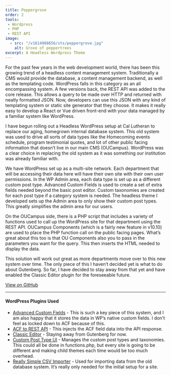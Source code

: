 ```yaml
---
title: Peppergrove
order: 2
tools:
 - Wordpress
 - PHP
 - REST API
image: 
  - src: "/v1614988656/sts/peppergrove.jpg"
    alt: Grove of peppertrees
excerpt: A Headless Wordpress Theme
---
```

For the past few years in the web development world, there has been this growing trend of a headless content management system. Traditionally a CMS would provide the database, a content management backend, as well as the templating code. WordPress falls in this category as an all encompassing system. A few versions back, the REST API was added to the core release. This allows a query to be made over HTTP and returned with neatly formatted JSON. Now, developers can use this JSON with any kind of templating system or static site generator that they choose. It makes it really easy to develop a React or Vue driven front-end with your data managed by a familiar system like WordPress.

I have begun rolling out a Headless WordPress setup at Cal Lutheran to replace our aging, homegrown internal database system. This old system was used to drive all sorts of data types like the Homecoming events schedule, program testimonial quotes, and lot of other public facing information that doesn’t live in our main CMS (OUCampus). WordPress was a clear choice in replacing the old system as it was something our institution was already familiar with.

We have WordPress set up as a multi-site network. Each department that will be accessing their data here will have their own site with their own user permissions. In the WP Admin area, each data type is set up as a different custom post type. Advanced Custom Fields is used to create a set of extra fields needed beyond the basic post editor. Custom taxonomies are created for each post type if a category system is needed. The headless theme I developed sets up the Admin area to only show their custom post types. This greatly simplifies the admin area for our users.

On the OUCampus side, there is a PHP script that includes a variety of functions used to call up the WordPress site for that department using the REST API. OUCampus Components (which is a fairly new feature in v10.10) are used to place the PHP function call on the public facing pages. What’s great about this too is that OU Components also you to pass in the parameters you want for the query. This then inserts the HTML needed to display the data.

This solution will work out great as more departments move over to this new system over time. The only piece of this I haven’t decided yet is what to do about Gutenberg. So far, I have decided to stay away from that yet and have enabled the Classic Editor plugin for the foreseeable future.

<a href="https://github.com/cal-lutheran-web/peppergrove" class="btn">View on GitHub</a>

---

<h4>WordPress Plugins Used</h4>

<ul><li><a href="https://www.advancedcustomfields.com/">Advanced Custom Fields</a> - This is such a key piece of this system, and I am also happy that it stores the data in WP’s native custom fields. I don’t feel as locked down to ACF because of this.</li><li><a href="http://github.com/airesvsg/acf-to-rest-api">ACF to REST API</a> - This injects the ACF field data into the API response.</li><li><a href="https://wordpress.org/plugins/classic-editor/">Classic Editor</a> - Staying away from Gutenberg for now.</li><li><a href="https://github.com/WebDevStudios/custom-post-type-ui/">Custom Post Type UI</a> - Manages the custom post types and taxonomies. This could all be done in functions.php, but every site is going to be different and making child themes each time would be too much overhead.</li><li><a href="http://wordpress.org/plugins/really-simple-csv-importer/">Really Simple CSV Importer</a> - Used for importing data from the old database system. It’s really only needed for the initial setup for a site.</li></ul>